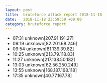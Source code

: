 ```yaml
---
layout: post
title:  bruteforce attack report 2018-11-18
date:   2018-11-18 23:59:59 +09:00
category: bruteforce report
---
```


* 07:31 unknown[207.91.191.27]
* 09:19 unknown[82.201.68.246]
* 09:54 unknown[81.139.39.82]
* 10:25 unknown[213.79.118.83]
* 11:27 unknown[217.138.50.182]
* 13:03 unknown[62.56.250.249]
* 13:55 unknown[168.187.168.118]
* 17:35 unknown[40.77.167.78]
